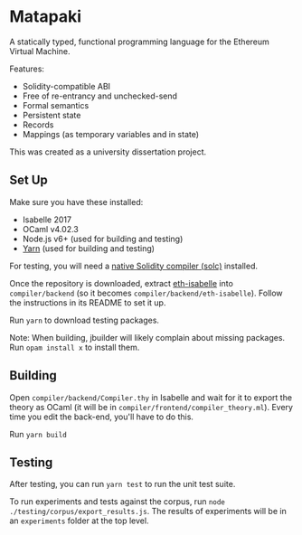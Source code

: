 # Matapaki

A statically typed, functional programming language for the Ethereum Virtual Machine.

Features:

- Solidity-compatible ABI
- Free of re-entrancy and unchecked-send
- Formal semantics
- Persistent state
- Records
- Mappings (as temporary variables and in state)

This was created as a university dissertation project.

## Set Up

Make sure you have these installed:

- Isabelle 2017
- OCaml v4.02.3
- Node.js v6+ (used for building and testing)
- [Yarn](https://yarnpkg.com/en/) (used for building and testing)

For testing, you will need a [native Solidity compiler (solc)](https://github.com/ethereum/solidity) installed.

Once the repository is downloaded, extract [eth-isabelle]() into `compiler/backend` (so it becomes `compiler/backend/eth-isabelle`). Follow the instructions in its README to set it up.

Run `yarn` to download testing packages.

Note: When building, jbuilder will likely complain about missing packages. Run `opam install x` to install them.

## Building

Open `compiler/backend/Compiler.thy` in Isabelle and wait for it to export the theory as OCaml (it will be in `compiler/frontend/compiler_theory.ml`). Every time you edit the back-end, you'll have to do this.

Run `yarn build`

## Testing

After testing, you can run `yarn test` to run the unit test suite.

To run experiments and tests against the corpus, run `node ./testing/corpus/export_results.js`. The results of experiments will be in an `experiments` folder at the top level.